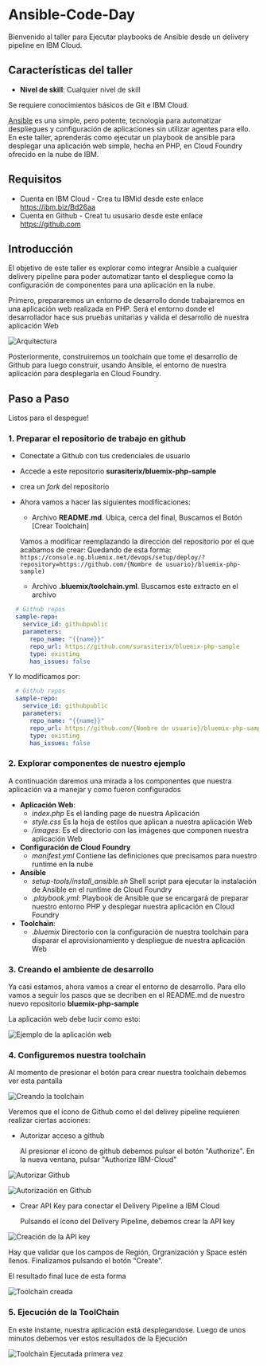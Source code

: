 # Ansible-Code-Day

  Bienvenido al taller para Ejecutar playbooks de Ansible desde un delivery pipeline en IBM Cloud.

## Características del taller

  * **Nivel de skill**: Cualquier nivel de skill

  Se requiere conocimientos básicos de Git e IBM Cloud.

  [Ansible](https://www.ansible.com/overview/how-ansible-works) es una simple, pero potente, tecnología para automatizar despliegues y configuración de aplicaciones sin utilizar agentes para ello. En este taller, aprenderás como ejecutar un playbook de ansible para desplegar una aplicación web simple, hecha en PHP, en Cloud Foundry ofrecido en la nube de IBM.

## Requisitos ##

  * Cuenta en IBM Cloud - Crea tu IBMid desde este enlace https://ibm.biz/Bd26aa
  * Cuenta en Github - Creat tu ususario desde este enlace https://github.com

## Introducción ##

  El objetivo de este taller es explorar como integrar Ansible a cualquier delivery pipeline para poder automatizar tanto el despliegue como la configuración de componentes para una aplicación en la nube.

  Primero, prepararemos un entorno de desarrollo donde trabajaremos en una aplicación web realizada en PHP. Será el entorno donde el desarrollador hace sus pruebas unitarias y valida el desarrollo de nuestra aplicación Web  

![Arquitectura](images/arquitectura.PNG)

  Posteriormente, construiremos un toolchain que tome el desarrollo de Github para luego construir, usando Ansible, el entorno de nuestra aplicación para desplegarla en Cloud Foundry.

## Paso a Paso

  Listos para el despegue!

### 1. Preparar el repositorio de trabajo en github

  - Conectate a Github con tus credenciales de usuario
  - Accede a este repositorio **surasiterix/bluemix-php-sample**
  - crea un _fork_ del repositorio
  - Ahora vamos a hacer las siguientes modificaciones:
    - Archivo **README.md**. Ubica, cerca del final, Buscamos el Botón \[Crear Toolchain\]

    Vamos a modificar reemplazando la dirección del repositorio por el que acabamos de crear: Quedando de esta forma: ```https://console.ng.bluemix.net/devops/setup/deploy/?repository=https://github.com/{Nombre de usuario}/bluemix-php-sample)```
      - Archivo **.bluemix/toolchain.yml**. Buscamos este extracto en el archivo

  ``` yaml
    # Github repos
    sample-repo:
      service_id: githubpublic
      parameters:
        repo_name: "{{name}}"
        repo_url: https://github.com/surasiterix/bluemix-php-sample
        type: existing
        has_issues: false
  ```

  Y lo modificamos por:

  ``` yaml
    # Github repos
    sample-repo:
      service_id: githubpublic
      parameters:
        repo_name: "{{name}}"
        repo_url: https://github.com/{Nombre de usuario}/bluemix-php-sample
        type: existing
        has_issues: false
  ```

### 2. Explorar componentes de nuestro ejemplo

  A continuación daremos una mirada a los componentes que nuestra aplicación va a manejar y como fueron configurados

  - **Aplicación Web**:
    - _index.php_ Es el landing page de nuestra Aplicación
    - _style.css_ Es la hoja de estilos que aplican a nuestra aplicación Web
    - _/images_: Es el directorio con las imágenes que componen nuestra aplicación Web
  - **Configuración de Cloud Foundry**
    - _manifest.yml_ Contiene las definiciones que precisamos para nuestro runtime en la nube
  - **Ansible**
    - _setup-tools/install_ansible.sh_ Shell script para ejecutar la instalación de Ansible en el runtime de Cloud Foundry
    - _.playbook.yml_: Playbook de Ansible que se encargará de preparar nuestro entorno PHP y desplegar nuestra aplicación en Cloud Foundry
  - **Toolchain**:
    - _.bluemix_ Directorio con la configuración de nuestra toolchain para disparar el aprovisionamiento y despliegue de nuestra aplicación Web

### 3. Creando el ambiente de desarrollo

  Ya casi estamos, ahora vamos a crear el entorno de desarrollo. Para ello vamos a seguir los pasos que se decriben en el README.md de nuestro nuevo repositorio **bluemix-php-sample**

  La aplicación web debe lucir como esto:

![Ejemplo de la aplicación web](images/samplewebapp.PNG)

### 4. Configuremos nuestra toolchain

  Al momento de presionar el botón para crear nuestra toolchain debemos ver esta pantalla

![Creando la toolchain](images/ToolChainCreation.PNG)

  Veremos que el ícono de Github como el del delivey pipeline requieren realizar ciertas acciones:

  - Autorizar acceso a github

    Al presionar el ícono de github debemos pulsar el botón "Authorize". En la nueva ventana, pulsar "Authorize IBM-Cloud"

![Autorizar Github](images/GitAuthorize.PNG)

![Autorización en Github](images/GithubAuthorizing.PNG)

  - Crear API Key para conectar el Delivery Pipeline a IBM Cloud

    Pulsando el ícono del Delivery Pipeline, debemos crear la API key

![Creación de la API key](images/IBMCloudAuthorize.PNG)

  Hay que validar que los campos de Región, Orgranización y Space estén llenos. Finalizamos pulsando el botón "Create".

  El resultado final luce de esta forma

![Toolchain creada](images/ToolchainCreated.PNG)

### 5. Ejecución de la ToolChain

  En este instante, nuestra aplicación está desplegandose. Luego de unos minutos debemos ver estos resultados de la Ejecución

![Toolchain Ejecutada primera vez](images/ToolChainExecuted.PNG)
